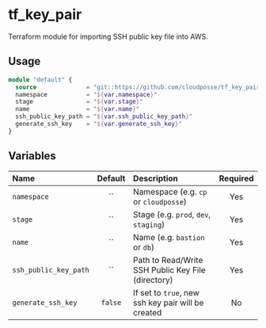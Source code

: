 # tf_key_pair

Terraform module for importing SSH public key file into AWS.

## Usage

```terraform
module "default" {
  source              = "git::https://github.com/cloudposse/tf_key_pair.git?ref=tags/0.1.0"
  namespace           = "${var.namespace}"
  stage               = "${var.stage}"
  name                = "${var.name}"
  ssh_public_key_path = "${var.ssh_public_key_path}"
  generate_ssh_key    = "${var.generate_ssh_key}"
}
```

## Variables

|  Name                        |  Default       |  Description                                            | Required |
|:-----------------------------|:--------------:|:--------------------------------------------------------|:--------:|
| `namespace`                  | ``             | Namespace (e.g. `cp` or `cloudposse`)                   | Yes      |
| `stage`                      | ``             | Stage (e.g. `prod`, `dev`, `staging`)                   | Yes      |
| `name`                       | ``             | Name  (e.g. `bastion` or `db`)                          | Yes      |
| `ssh_public_key_path`        | ``             | Path to Read/Write SSH Public Key File (directory)      | Yes      |
| `generate_ssh_key`           | `false`        | If set to `true`, new ssh key pair will be created      | No       |
